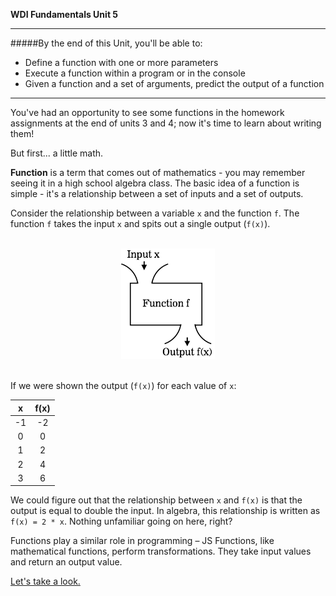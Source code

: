 **WDI Fundamentals Unit 5**

---

#####By the end of this Unit, you'll be able to:
* Define a function with one or more parameters
* Execute a function within a program or in the console
* Given a function and a set of arguments, predict the output of a function

---

You've had an opportunity to see some functions in the homework assignments at the end of units 3 and 4; now it's time to learn about writing them!

But first... a little math.

**Function** is a term that comes out of mathematics - you may remember seeing it in a high school algebra class. The basic idea of a function is simple - it's a relationship between a set of inputs and a set of outputs.

Consider the relationship between a variable `x` and the function `f`. The function `f` takes the input `x` and spits out a single output (`f(x)`).

<br>
<center><img src="../assets/chapter5/function.png"></center>
<br>

If we were shown the output (`f(x)`) for each value of `x`:

| x | f(x) |
|:-:|:-:|
| -1 | -2 |
| 0 | 0 |
| 1 | 2 |
| 2 | 4 |
| 3 | 6 |

We could figure out that the relationship between `x` and `f(x)` is that the output is equal to double the input.  In algebra, this relationship is written as `f(x) = 2 * x`. Nothing unfamiliar going on here, right?

Functions play a similar role in programming – JS Functions, like mathematical functions, perform transformations. They take input values and return an output value.

[Let's take a look.](02_lesson.md)
